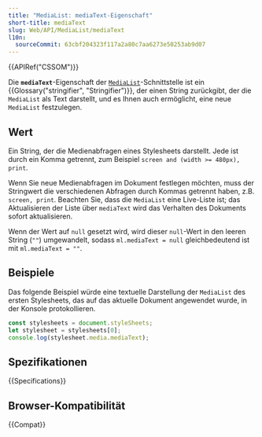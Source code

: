 ```yaml
---
title: "MediaList: mediaText-Eigenschaft"
short-title: mediaText
slug: Web/API/MediaList/mediaText
l10n:
  sourceCommit: 63cbf204323f117a2a80c7aa6273e50253ab9d07
---
```


{{APIRef("CSSOM")}}

Die **`mediaText`**-Eigenschaft der [`MediaList`](/de/docs/Web/API/MediaList)-Schnittstelle ist ein {{Glossary("stringifier", "Stringifier")}}, der einen String zurückgibt, der die `MediaList` als Text darstellt, und es Ihnen auch ermöglicht, eine neue `MediaList` festzulegen.

## Wert

Ein String, der die Medienabfragen eines Stylesheets darstellt. Jede ist durch ein Komma getrennt, zum Beispiel `screen and (width >= 480px), print`.

Wenn Sie neue Medienabfragen im Dokument festlegen möchten, muss der Stringwert die verschiedenen Abfragen durch Kommas getrennt haben, z.B. `screen, print`. Beachten Sie, dass die `MediaList` eine Live-Liste ist; das Aktualisieren der Liste über `mediaText` wird das Verhalten des Dokuments sofort aktualisieren.

Wenn der Wert auf `null` gesetzt wird, wird dieser `null`-Wert in den leeren String (`""`) umgewandelt, sodass `ml.mediaText = null` gleichbedeutend ist mit `ml.mediaText = ""`.

## Beispiele

Das folgende Beispiel würde eine textuelle Darstellung der `MediaList` des ersten Stylesheets, das auf das aktuelle Dokument angewendet wurde, in der Konsole protokollieren.

```js
const stylesheets = document.styleSheets;
let stylesheet = stylesheets[0];
console.log(stylesheet.media.mediaText);
```

## Spezifikationen

{{Specifications}}

## Browser-Kompatibilität

{{Compat}}
